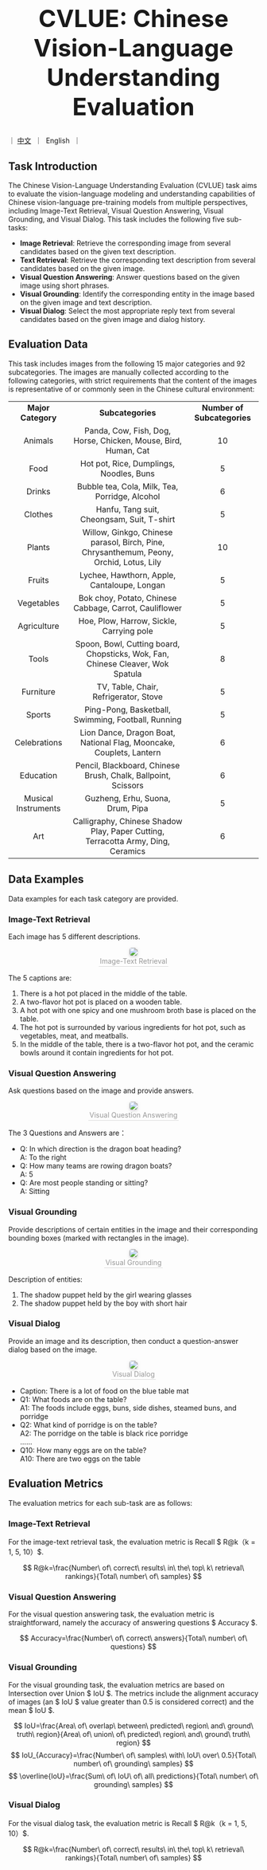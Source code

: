 # <p align="center"><font size=50><strong>CVLUE: Chinese Vision-Language Understanding Evaluation</strong></font></p>

<p align="left">
   ｜ <a href="README-CN.md">中文</a>&nbsp ｜ &nbspEnglish&nbsp ｜ 
</p>


## Task Introduction

The Chinese Vision-Language Understanding Evaluation (CVLUE) task aims to evaluate the vision-language modeling and understanding capabilities of Chinese vision-language pre-training models from multiple perspectives, including Image-Text Retrieval, Visual Question Answering, Visual Grounding, and Visual Dialog. This task includes the following five sub-tasks:

- **Image Retrieval**: Retrieve the corresponding image from several candidates based on the given text description.
- **Text Retrieval**: Retrieve the corresponding text description from several candidates based on the given image.
- **Visual Question Answering**: Answer questions based on the given image using short phrases.
- **Visual Grounding**: Identify the corresponding entity in the image based on the given image and text description.
- **Visual Dialog**: Select the most appropriate reply text from several candidates based on the given image and dialog history.

## Evaluation Data

This task includes images from the following 15 major categories and 92 subcategories. The images are manually collected according to the following categories, with strict requirements that the content of the images is representative of or commonly seen in the Chinese cultural environment:

<center>
    <table>
        <tr>
        <td align="center"> <b>Major Category</b></td>
        <td align="center"> <b>Subcategories</b></td>
        <td align="center"> <b>Number of Subcategories</b></td> 
        </tr>
        <tr>
        <td align="center">Animals</td>
        <td align="center">Panda, Cow, Fish, Dog, Horse, Chicken, Mouse, Bird, Human, Cat</td>
        <td align="center">10</td>
        </tr>
        <tr>
        <td align="center">Food</td>
        <td align="center">Hot pot, Rice, Dumplings, Noodles, Buns</td>
        <td align="center">5</td>
        </tr>
        <tr>
        <td align="center">Drinks</td>
        <td align="center">Bubble tea, Cola, Milk, Tea, Porridge, Alcohol</td>
        <td align="center">6</td>
        </tr>
        <tr>
        <td align="center">Clothes</td>
        <td align="center">Hanfu, Tang suit, Cheongsam, Suit, T-shirt</td>
        <td align="center">5</td>
        </tr>
        <tr>
        <td align="center">Plants</td>
        <td align="center">Willow, Ginkgo, Chinese parasol, Birch, Pine, Chrysanthemum, Peony, Orchid, Lotus, Lily</td>
        <td align="center">10</td>
        </tr>
        <tr>
        <td align="center">Fruits</td>
        <td align="center">Lychee, Hawthorn, Apple, Cantaloupe, Longan</td>
        <td align="center">5</td>
        </tr>
        <tr>
        <td align="center">Vegetables</td>
        <td align="center">Bok choy, Potato, Chinese Cabbage, Carrot, Cauliflower</td>
        <td align="center">5</td>
        </tr>
        <tr>
        <td align="center">Agriculture</td>
        <td align="center">Hoe, Plow, Harrow, Sickle, Carrying pole</td>
        <td align="center">5</td>
        </tr>
        <tr>
        <td align="center">Tools</td>
        <td align="center">Spoon, Bowl, Cutting board, Chopsticks, Wok, Fan, Chinese Cleaver, Wok Spatula</td>
        <td align="center">8</td>
        </tr>
        <tr>
        <td align="center">Furniture</td>
        <td align="center">TV, Table, Chair, Refrigerator, Stove</td>
        <td align="center">5</td>
        </tr>
        <tr>
        <td align="center">Sports</td>
        <td align="center">Ping-Pong, Basketball, Swimming, Football, Running</td>
        <td align="center">5</td>
        </tr>
        <tr>
        <td align="center">Celebrations</td>
        <td align="center">Lion Dance, Dragon Boat, National Flag, Mooncake, Couplets, Lantern</td>
        <td align="center">6</td>
        </tr>
        <tr>
        <td align="center">Education</td>
        <td align="center">Pencil, Blackboard, Chinese Brush, Chalk, Ballpoint, Scissors</td>
        <td align="center">6</td>
        </tr>
        <tr>
        <td align="center">Musical Instruments</td>
        <td align="center">Guzheng, Erhu, Suona, Drum, Pipa</td>
        <td align="center">5</td>
        </tr>
        <tr>
        <td align="center">Art</td>
        <td align="center">Calligraphy, Chinese Shadow Play, Paper Cutting, Terracotta Army, Ding, Ceramics</td>
        <td align="center">6</td>
        </tr>
    </table> 
</center>


## Data Examples

Data examples for each task category are provided.

### Image-Text Retrieval

Each image has 5 different descriptions.

<center>
    <img style="border-radius: 0.3125em;
    box-shadow: 0 2px 4px 0 rgba(34,36,38,.12),0 2px 10px 0 rgba(34,36,38,.08);" 
    src="figs/图文检索.jpg">
    <br>
    <div style="color:orange; border-bottom: 1px solid #d9d9d9;
    display: inline-block;
    color: #999;
    padding: 2px;">Image-Text Retrieval</div>
</center>

The 5 captions are:

1. There is a hot pot placed in the middle of the table.
2. A two-flavor hot pot is placed on a wooden table.
3. A hot pot with one spicy and one mushroom broth base is placed on the table.
4. The hot pot is surrounded by various ingredients for hot pot, such as vegetables, meat, and meatballs.
5. In the middle of the table, there is a two-flavor hot pot, and the ceramic bowls around it contain ingredients for hot pot.

### Visual Question Answering

Ask questions based on the image and provide answers.


<center>
    <img style="border-radius: 0.3125em;
    box-shadow: 0 2px 4px 0 rgba(34,36,38,.12),0 2px 10px 0 rgba(34,36,38,.08);" 
    src="figs/视觉问答.png">
    <br>
    <div style="color:orange; border-bottom: 1px solid #d9d9d9;
    display: inline-block;
    color: #999;
    padding: 2px;">Visual Question Answering</div>
</center>

The 3 Questions and Answers are：
- Q: In which direction is the dragon boat heading?<br>A: To the right
- Q: How many teams are rowing dragon boats?<br>A: 5
- Q: Are most people standing or sitting?<br>A: Sitting

### Visual Grounding

Provide descriptions of certain entities in the image and their corresponding bounding boxes (marked with rectangles in the image).

<center>
    <img style="border-radius: 0.3125em;
    box-shadow: 0 2px 4px 0 rgba(34,36,38,.12),0 2px 10px 0 rgba(34,36,38,.08);" 
    src="figs/视觉定位.jpg">
    <br>
    <div style="color:orange; border-bottom: 1px solid #d9d9d9;
    display: inline-block;
    color: #999;
    padding: 2px;">Visual Grounding</div>
</center>

Description of entities:
1. The shadow puppet held by the girl wearing glasses
2. The shadow puppet held by the boy with short hair

### Visual Dialog

Provide an image and its description, then conduct a question-answer dialog based on the image.

<center>
    <img style="border-radius: 0.3125em;
    box-shadow: 0 2px 4px 0 rgba(34,36,38,.12),0 2px 10px 0 rgba(34,36,38,.08);" 
    src="figs/视觉对话.jpg">
    <br>
    <div style="color:orange; border-bottom: 1px solid #d9d9d9;
    display: inline-block;
    color: #999;
    padding: 2px;">Visual Dialog</div>
</center>

- Caption: There is a lot of food on the blue table mat<br>
- Q1: What foods are on the table?<br>A1: The foods include eggs, buns, side dishes, steamed buns, and porridge
- Q2: What kind of porridge is on the table?<br>A2: The porridge on the table is black rice porridge<br>
......
- Q10: How many eggs are on the table?<br>A10: There are two eggs on the table

## Evaluation Metrics

The evaluation metrics for each sub-task are as follows:

### Image-Text Retrieval

For the image-text retrieval task, the evaluation metric is Recall $ R@k（k = 1, 5, 10）$.

$$ R@k=\frac{Number\ of\ correct\ results\ in\ the\ top\ k\ retrieval\ rankings}{Total\ number\ of\ samples} $$

### Visual Question Answering

For the visual question answering task, the evaluation metric is straightforward, namely the accuracy of answering questions $ Accuracy $.

$$ Accuracy=\frac{Number\ of\ correct\ answers}{Total\ number\ of\ questions} $$

### Visual Grounding

For the visual grounding task, the evaluation metrics are based on Intersection over Union $ IoU $. The metrics include the alignment accuracy of images (an $ IoU $ value greater than 0.5 is considered correct) and the mean $ IoU $.

$$ IoU=\frac{Area\ of\ overlap\ between\ predicted\ region\ and\ ground\ truth\ region}{Area\ of\ union\ of\ predicted\ region\ and\ ground\ truth\ region} $$
$$ IoU_{Accuracy}=\frac{Number\ of\ samples\ with\ IoU\ over\ 0.5}{Total\ number\ of\ grounding\ samples} $$
$$ \overline{IoU}=\frac{Sum\ of\ IoU\ of\ all\ predictions}{Total\ number\ of\ grounding\ samples} $$

### Visual Dialog

For the visual dialog task, the evaluation metric is Recall $ R@k（k = 1, 5, 10）$.

$$ R@k=\frac{Number\ of\ correct\ results\ in\ the\ top\ k\ retrieval\ rankings}{Total\ number\ of\ samples} $$



